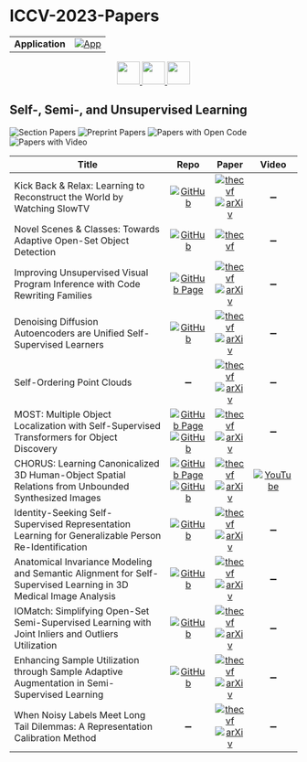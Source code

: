 # ICCV-2023-Papers

<table>
    <tr>
        <td><strong>Application</strong></td>
        <td>
            <a href="https://huggingface.co/spaces/DmitryRyumin/NewEraAI-Papers" style="float:left;">
                <img src="https://img.shields.io/badge/🤗-NewEraAI--Papers-FFD21F.svg" alt="App" />
            </a>
        </td>
    </tr>
</table>

<div align="center">
    <a href="https://github.com/DmitryRyumin/ICCV-2023-Papers/blob/main/sections/2023/main/transfer-low-shot-and-continual-learning.md">
        <img src="https://cdn.jsdelivr.net/gh/DmitryRyumin/NewEraAI-Papers@main/images/left.svg" width="40" alt="" />
    </a>
    <a href="https://github.com/DmitryRyumin/ICCV-2023-Papers/">
        <img src="https://cdn.jsdelivr.net/gh/DmitryRyumin/NewEraAI-Papers@main/images/home.svg" width="40" alt="" />
    </a>
    <a href="https://github.com/DmitryRyumin/ICCV-2023-Papers/blob/main/sections/2023/main/self--semi--meta--unsupervised-learning.md">
        <img src="https://cdn.jsdelivr.net/gh/DmitryRyumin/NewEraAI-Papers@main/images/right.svg" width="40" alt="" />
    </a>
</div>

## Self-, Semi-, and Unsupervised Learning

![Section Papers](https://img.shields.io/badge/Section%20Papers-12-42BA16) ![Preprint Papers](https://img.shields.io/badge/Preprint%20Papers-11-b31b1b) ![Papers with Open Code](https://img.shields.io/badge/Papers%20with%20Open%20Code-9-1D7FBF) ![Papers with Video](https://img.shields.io/badge/Papers%20with%20Video-1-FF0000)

| **Title** | **Repo** | **Paper** | **Video** |
|-----------|:--------:|:---------:|:---------:|
| Kick Back & Relax: Learning to Reconstruct the World by Watching SlowTV | [![GitHub](https://img.shields.io/github/stars/jspenmar/slowtv_monodepth?style=flat)](https://github.com/jspenmar/slowtv_monodepth) | [![thecvf](https://img.shields.io/badge/pdf-thecvf-7395C5.svg)](https://openaccess.thecvf.com/content/ICCV2023/papers/Spencer_Kick_Back__Relax_Learning_to_Reconstruct_the_World_by_ICCV_2023_paper.pdf) <br /> [![arXiv](https://img.shields.io/badge/arXiv-2307.10713-b31b1b.svg)](https://arxiv.org/abs/2307.10713) | :heavy_minus_sign: |
| Novel Scenes & Classes: Towards Adaptive Open-Set Object Detection | [![GitHub](https://img.shields.io/github/stars/CityU-AIM-Group/SOMA?style=flat)](https://github.com/CityU-AIM-Group/SOMA) | [![thecvf](https://img.shields.io/badge/pdf-thecvf-7395C5.svg)](https://openaccess.thecvf.com/content/ICCV2023/papers/Li_Novel_Scenes__Classes_Towards_Adaptive_Open-set_Object_Detection_ICCV_2023_paper.pdf) | :heavy_minus_sign: |
| Improving Unsupervised Visual Program Inference with Code Rewriting Families | [![GitHub Page](https://img.shields.io/badge/GitHub-Page-159957.svg)](https://bardofcodes.github.io/coref/) | [![thecvf](https://img.shields.io/badge/pdf-thecvf-7395C5.svg)](https://openaccess.thecvf.com/content/ICCV2023/papers/Ganeshan_Improving_Unsupervised_Visual_Program_Inference_with_Code_Rewriting_Families_ICCV_2023_paper.pdf) <br /> [![arXiv](https://img.shields.io/badge/arXiv-2309.14972-b31b1b.svg)](https://arxiv.org/abs/2309.14972) | :heavy_minus_sign: |
| Denoising Diffusion Autoencoders are Unified Self-Supervised Learners | [![GitHub](https://img.shields.io/github/stars/FutureXiang/ddae?style=flat)](https://github.com/FutureXiang/ddae) | [![thecvf](https://img.shields.io/badge/pdf-thecvf-7395C5.svg)](https://openaccess.thecvf.com/content/ICCV2023/papers/Xiang_Denoising_Diffusion_Autoencoders_are_Unified_Self-supervised_Learners_ICCV_2023_paper.pdf) <br /> [![arXiv](https://img.shields.io/badge/arXiv-2303.09769-b31b1b.svg)](https://arxiv.org/abs/2303.09769) | :heavy_minus_sign: |
| Self-Ordering Point Clouds | :heavy_minus_sign: | [![thecvf](https://img.shields.io/badge/pdf-thecvf-7395C5.svg)](https://openaccess.thecvf.com/content/ICCV2023/papers/Yang_Self-Ordering_Point_Clouds_ICCV_2023_paper.pdf) <br /> [![arXiv](https://img.shields.io/badge/arXiv-2304.00961-b31b1b.svg)](https://arxiv.org/abs/2304.00961) | :heavy_minus_sign: |
| MOST: Multiple Object Localization with Self-Supervised Transformers for Object Discovery | [![GitHub Page](https://img.shields.io/badge/GitHub-Page-159957.svg)](https://rssaketh.github.io/most) <br /> [![GitHub](https://img.shields.io/github/stars/rssaketh/MOST?style=flat)](https://github.com/rssaketh/MOST) | [![thecvf](https://img.shields.io/badge/pdf-thecvf-7395C5.svg)](https://openaccess.thecvf.com/content/ICCV2023/papers/Rambhatla_MOST_Multiple_Object_Localization_with_Self-Supervised_Transformers_for_Object_Discovery_ICCV_2023_paper.pdf) <br /> [![arXiv](https://img.shields.io/badge/arXiv-2304.05387-b31b1b.svg)](https://arxiv.org/abs/2304.05387) | :heavy_minus_sign: |
| CHORUS: Learning Canonicalized 3D Human-Object Spatial Relations from Unbounded Synthesized Images | [![GitHub Page](https://img.shields.io/badge/GitHub-Page-159957.svg)](https://jellyheadandrew.github.io/projects/chorus/) <br /> [![GitHub](https://img.shields.io/github/stars/jellyheadandrew/CHORUS?style=flat)](https://github.com/jellyheadandrew/CHORUS) | [![thecvf](https://img.shields.io/badge/pdf-thecvf-7395C5.svg)](https://openaccess.thecvf.com/content/ICCV2023/papers/Han_CHORUS__Learning_Canonicalized_3D_Human-Object_Spatial_Relations_from_Unbounded_ICCV_2023_paper.pdf) <br /> [![arXiv](https://img.shields.io/badge/arXiv-2308.12288-b31b1b.svg)](https://arxiv.org/abs/2308.12288) | [![YouTube](https://img.shields.io/badge/YouTube-%23FF0000.svg?style=for-the-badge&logo=YouTube&logoColor=white)](https://www.youtube.com/watch?v=3WwUdKsbqKQ) |
| Identity-Seeking Self-Supervised Representation Learning for Generalizable Person Re-Identification | [![GitHub](https://img.shields.io/github/stars/dcp15/ISR_ICCV2023_Oral?style=flat)](https://github.com/dcp15/ISR_ICCV2023_Oral) | [![thecvf](https://img.shields.io/badge/pdf-thecvf-7395C5.svg)](https://openaccess.thecvf.com/content/ICCV2023/papers/Dou_Identity-Seeking_Self-Supervised_Representation_Learning_for_Generalizable_Person_Re-Identification_ICCV_2023_paper.pdf) <br /> [![arXiv](https://img.shields.io/badge/arXiv-2308.08887-b31b1b.svg)](https://arxiv.org/abs/2308.08887) | :heavy_minus_sign: |
| Anatomical Invariance Modeling and Semantic Alignment for Self-Supervised Learning in 3D Medical Image Analysis | [![GitHub](https://img.shields.io/github/stars/alibaba-damo-academy/alice?style=flat)](https://github.com/alibaba-damo-academy/alice) | [![thecvf](https://img.shields.io/badge/pdf-thecvf-7395C5.svg)](https://openaccess.thecvf.com/content/ICCV2023/papers/Jiang_Anatomical_Invariance_Modeling_and_Semantic_Alignment_for_Self-supervised_Learning_in_ICCV_2023_paper.pdf) <br /> [![arXiv](https://img.shields.io/badge/arXiv-2302.05615-b31b1b.svg)](https://arxiv.org/abs/2302.05615) | :heavy_minus_sign: |
| IOMatch: Simplifying Open-Set Semi-Supervised Learning with Joint Inliers and Outliers Utilization | [![GitHub](https://img.shields.io/github/stars/nukezil/IOMatch?style=flat)](https://github.com/nukezil/IOMatch) | [![thecvf](https://img.shields.io/badge/pdf-thecvf-7395C5.svg)](https://openaccess.thecvf.com/content/ICCV2023/papers/Li_IOMatch_Simplifying_Open-Set_Semi-Supervised_Learning_with_Joint_Inliers_and_Outliers_ICCV_2023_paper.pdf) <br /> [![arXiv](https://img.shields.io/badge/arXiv-2308.13168-b31b1b.svg)](https://arxiv.org/abs/2308.13168) | :heavy_minus_sign: |
| Enhancing Sample Utilization through Sample Adaptive Augmentation in Semi-Supervised Learning | [![GitHub](https://img.shields.io/github/stars/GuanGui-nju/SAA?style=flat)](https://github.com/GuanGui-nju/SAA) | [![thecvf](https://img.shields.io/badge/pdf-thecvf-7395C5.svg)](https://openaccess.thecvf.com/content/ICCV2023/papers/Gui_Enhancing_Sample_Utilization_through_Sample_Adaptive_Augmentation_in_Semi-Supervised_Learning_ICCV_2023_paper.pdf) <br /> [![arXiv](https://img.shields.io/badge/arXiv-2309.03598-b31b1b.svg)](https://arxiv.org/abs/2309.03598) | :heavy_minus_sign: |
| When Noisy Labels Meet Long Tail Dilemmas: A Representation Calibration Method | :heavy_minus_sign: | [![thecvf](https://img.shields.io/badge/pdf-thecvf-7395C5.svg)](https://openaccess.thecvf.com/content/ICCV2023/papers/Zhang_When_Noisy_Labels_Meet_Long_Tail_Dilemmas_A_Representation_Calibration_ICCV_2023_paper.pdf) <br /> [![arXiv](https://img.shields.io/badge/arXiv-2211.10955-b31b1b.svg)](https://arxiv.org/abs/2211.10955) | :heavy_minus_sign: |
